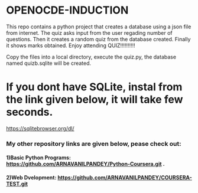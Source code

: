 # OPENOCDE-INDUCTION
This repo contains a python project that creates a database using a json file from internet. The quiz asks input from the user regading number of questions. Then it creates a 
random quiz from the database created. Finally it shows marks obtained. Enjoy attending QUIZ!!!!!!!!!!

Copy the files into a local directory, execute the quiz.py, the database named quizb.sqlite will be created. 
# If you dont have SQLite, instal from the link given below, it will take few seconds.

https://sqlitebrowser.org/dl/

### My other repository links are given below, pease check out:
#### 1)Basic Python Programs: https://github.com/ARNAVANILPANDEY/Python-Coursera.git .
#### 2)Web Dvelopment: https://github.com/ARNAVANILPANDEY/COURSERA-TEST.git

